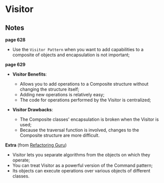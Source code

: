 # Visitor

## Notes
__page 628__  
* Use the `Visitor Pattern` when you want to add capabilities to a composite of objects and encapsulation is not important;  
  
__page 629__  
* __Visitor Benefits__:  
  * Allows you to add operations to a Composite structure without changing the structure itself;  
  * Adding new operations is relatively easy;  
  * The code for operations performed by the Visitor is centralized;  

* __Visitor Drawbacks__:  
  * The Composite classes' encapsulation is broken when the Visitor is used;  
  * Because the traversal function is involved, changes to the Composite structure are more difficult.  
  
__Extra__ (from [Refactoring Guru](https://refactoring.guru/design-patterns/visitor))  
* Visitor lets you separate algorithms from the objects on which they operate;  
* You can treat Visitor as a powerful version of the Command pattern;  
* Its objects can execute operations over various objects of different classes.  
